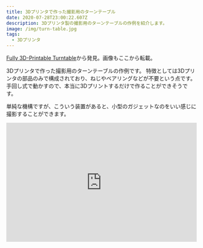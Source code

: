 ```yaml
---
title: 3Dプリンタで作った撮影用のターンテーブル
date: 2020-07-28T23:00:22.607Z
description: 3Dプリンタ製の撮影用のターンテーブルの作例を紹介します。
image: /img/turn-table.jpg
tags:
  - 3Dプリンタ
---
```

[Fully 3D-Printable Turntable](https://www.hackster.io/bribro12/fully-3d-printable-turntable-e7a08d)から発見。画像もここから転載。

3Dプリンタで作った撮影用のターンテーブルの作例です。
特徴としては3Dプリンタの部品のみで構成されており、ねじやベアリングなどが不要という点です。手回し式で動かすので、本当に3Dプリントするだけで作ることができそうです。

単純な機構ですが、こういう装置があると、小型のガジェットなのをいい感じに撮影することができます。

<iframe width="100%" height="315" src="https://www.youtube.com/embed/6hf6BWSmV88" frameborder="0" allow="accelerometer; autoplay; encrypted-media; gyroscope; picture-in-picture" allowfullscreen></iframe>

